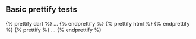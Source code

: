 ## Basic prettify tests

<?code-excerpt "basic.dart (greeting)">
{% prettify dart %}
...
{% endprettify %}

<?code-excerpt "no_region.html">
{% prettify html %}
{% endprettify %}

<?code-excerpt "quote.md">
{% prettify %}
...
{% endprettify %}
